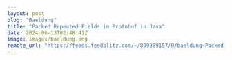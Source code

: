 ```yaml
---
layout: post
blog: "Baeldung"
title: "Packed Repeated Fields in Protobuf in Java"
date: 2024-06-13T02:48:41Z
image: images/baeldung.png
remote_url: "https://feeds.feedblitz.com/~/899389157/0/baeldung~Packed-Repeated-Fields-in-Protobuf-in-Java"
---
```

